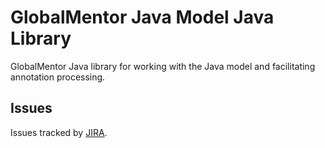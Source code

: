 # GlobalMentor Java Model Java Library

GlobalMentor Java library for working with the Java model and facilitating annotation processing.

## Issues

Issues tracked by [JIRA](https://globalmentor.atlassian.net/projects/JAVA).
